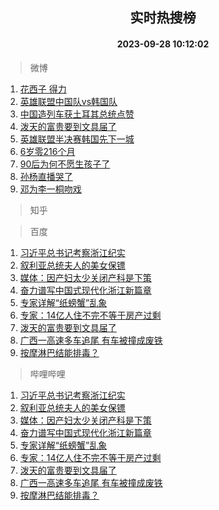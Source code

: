 <div align="center"><h2>实时热搜榜</h2><h4>2023-09-28 10:12:02</h4></div>

> 微博  

1. [花西子 得力](https://s.weibo.com/weibo?q=%E8%8A%B1%E8%A5%BF%E5%AD%90%20%E5%BE%97%E5%8A%9B&t=31&band_rank=1&Refer=top)<br />
2. [英雄联盟中国队vs韩国队](https://s.weibo.com/weibo?q=%23%E8%8B%B1%E9%9B%84%E8%81%94%E7%9B%9F%E4%B8%AD%E5%9B%BD%E9%98%9Fvs%E9%9F%A9%E5%9B%BD%E9%98%9F%23&t=31&band_rank=2&Refer=top)<br />
3. [中国造列车获土耳其总统点赞](https://s.weibo.com/weibo?q=%23%E4%B8%AD%E5%9B%BD%E9%80%A0%E5%88%97%E8%BD%A6%E8%8E%B7%E5%9C%9F%E8%80%B3%E5%85%B6%E6%80%BB%E7%BB%9F%E7%82%B9%E8%B5%9E%23&t=31&band_rank=3&Refer=top)<br />
4. [泼天的富贵要到文具届了](https://s.weibo.com/weibo?q=%E6%B3%BC%E5%A4%A9%E7%9A%84%E5%AF%8C%E8%B4%B5%E8%A6%81%E5%88%B0%E6%96%87%E5%85%B7%E5%B1%8A%E4%BA%86&t=31&band_rank=4&Refer=top)<br />
5. [英雄联盟半决赛韩国先下一城](https://s.weibo.com/weibo?q=%23%E8%8B%B1%E9%9B%84%E8%81%94%E7%9B%9F%E5%8D%8A%E5%86%B3%E8%B5%9B%E9%9F%A9%E5%9B%BD%E5%85%88%E4%B8%8B%E4%B8%80%E5%9F%8E%23&t=31&band_rank=5&Refer=top)<br />
6. [6岁零216个月](https://s.weibo.com/weibo?q=6%E5%B2%81%E9%9B%B6216%E4%B8%AA%E6%9C%88&t=31&band_rank=6&Refer=top)<br />
7. [90后为何不愿生孩子了](https://s.weibo.com/weibo?q=%2390%E5%90%8E%E4%B8%BA%E4%BD%95%E4%B8%8D%E6%84%BF%E7%94%9F%E5%AD%A9%E5%AD%90%E4%BA%86%23&t=31&band_rank=7&Refer=top)<br />
8. [孙杨直播哭了](https://s.weibo.com/weibo?q=%23%E5%AD%99%E6%9D%A8%E7%9B%B4%E6%92%AD%E5%93%AD%E4%BA%86%23&t=31&band_rank=8&Refer=top)<br />
9. [邓为李一桐吻戏](https://s.weibo.com/weibo?q=%23%E9%82%93%E4%B8%BA%E6%9D%8E%E4%B8%80%E6%A1%90%E5%90%BB%E6%88%8F%23&t=31&band_rank=9&Refer=top)<br />

> 知乎  


> 百度  

1. [习近平总书记考察浙江纪实](https://www.baidu.com/s?wd=%E4%B9%A0%E8%BF%91%E5%B9%B3%E6%80%BB%E4%B9%A6%E8%AE%B0%E8%80%83%E5%AF%9F%E6%B5%99%E6%B1%9F%E7%BA%AA%E5%AE%9E&sa=fyb_news&rsv_dl=fyb_news)<br />
2. [叙利亚总统夫人的美女保镖](https://www.baidu.com/s?wd=%E5%8F%99%E5%88%A9%E4%BA%9A%E6%80%BB%E7%BB%9F%E5%A4%AB%E4%BA%BA%E7%9A%84%E7%BE%8E%E5%A5%B3%E4%BF%9D%E9%95%96&sa=fyb_news&rsv_dl=fyb_news)<br />
3. [媒体：因产妇太少关闭产科是下策](https://www.baidu.com/s?wd=%E5%AA%92%E4%BD%93%EF%BC%9A%E5%9B%A0%E4%BA%A7%E5%A6%87%E5%A4%AA%E5%B0%91%E5%85%B3%E9%97%AD%E4%BA%A7%E7%A7%91%E6%98%AF%E4%B8%8B%E7%AD%96&sa=fyb_news&rsv_dl=fyb_news)<br />
4. [奋力谱写中国式现代化浙江新篇章](https://www.baidu.com/s?wd=%E5%A5%8B%E5%8A%9B%E8%B0%B1%E5%86%99%E4%B8%AD%E5%9B%BD%E5%BC%8F%E7%8E%B0%E4%BB%A3%E5%8C%96%E6%B5%99%E6%B1%9F%E6%96%B0%E7%AF%87%E7%AB%A0&sa=fyb_news&rsv_dl=fyb_news)<br />
5. [专家详解“纸螃蟹”乱象](https://www.baidu.com/s?wd=%E4%B8%93%E5%AE%B6%E8%AF%A6%E8%A7%A3%E2%80%9C%E7%BA%B8%E8%9E%83%E8%9F%B9%E2%80%9D%E4%B9%B1%E8%B1%A1&sa=fyb_news&rsv_dl=fyb_news)<br />
6. [专家：14亿人住不完不等于房产过剩](https://www.baidu.com/s?wd=%E4%B8%93%E5%AE%B6%EF%BC%9A14%E4%BA%BF%E4%BA%BA%E4%BD%8F%E4%B8%8D%E5%AE%8C%E4%B8%8D%E7%AD%89%E4%BA%8E%E6%88%BF%E4%BA%A7%E8%BF%87%E5%89%A9&sa=fyb_news&rsv_dl=fyb_news)<br />
7. [泼天的富贵要到文具届了](https://www.baidu.com/s?wd=%E6%B3%BC%E5%A4%A9%E7%9A%84%E5%AF%8C%E8%B4%B5%E8%A6%81%E5%88%B0%E6%96%87%E5%85%B7%E5%B1%8A%E4%BA%86&sa=fyb_news&rsv_dl=fyb_news)<br />
8. [广西一高速多车追尾 有车被撞成废铁](https://www.baidu.com/s?wd=%E5%B9%BF%E8%A5%BF%E4%B8%80%E9%AB%98%E9%80%9F%E5%A4%9A%E8%BD%A6%E8%BF%BD%E5%B0%BE+%E6%9C%89%E8%BD%A6%E8%A2%AB%E6%92%9E%E6%88%90%E5%BA%9F%E9%93%81&sa=fyb_news&rsv_dl=fyb_news)<br />
9. [按摩淋巴结能排毒？](https://www.baidu.com/s?wd=%E6%8C%89%E6%91%A9%E6%B7%8B%E5%B7%B4%E7%BB%93%E8%83%BD%E6%8E%92%E6%AF%92%EF%BC%9F&sa=fyb_news&rsv_dl=fyb_news)<br />

> 哔哩哔哩  

1. [习近平总书记考察浙江纪实](https://www.baidu.com/s?wd=%E4%B9%A0%E8%BF%91%E5%B9%B3%E6%80%BB%E4%B9%A6%E8%AE%B0%E8%80%83%E5%AF%9F%E6%B5%99%E6%B1%9F%E7%BA%AA%E5%AE%9E&sa=fyb_news&rsv_dl=fyb_news)<br />
2. [叙利亚总统夫人的美女保镖](https://www.baidu.com/s?wd=%E5%8F%99%E5%88%A9%E4%BA%9A%E6%80%BB%E7%BB%9F%E5%A4%AB%E4%BA%BA%E7%9A%84%E7%BE%8E%E5%A5%B3%E4%BF%9D%E9%95%96&sa=fyb_news&rsv_dl=fyb_news)<br />
3. [媒体：因产妇太少关闭产科是下策](https://www.baidu.com/s?wd=%E5%AA%92%E4%BD%93%EF%BC%9A%E5%9B%A0%E4%BA%A7%E5%A6%87%E5%A4%AA%E5%B0%91%E5%85%B3%E9%97%AD%E4%BA%A7%E7%A7%91%E6%98%AF%E4%B8%8B%E7%AD%96&sa=fyb_news&rsv_dl=fyb_news)<br />
4. [奋力谱写中国式现代化浙江新篇章](https://www.baidu.com/s?wd=%E5%A5%8B%E5%8A%9B%E8%B0%B1%E5%86%99%E4%B8%AD%E5%9B%BD%E5%BC%8F%E7%8E%B0%E4%BB%A3%E5%8C%96%E6%B5%99%E6%B1%9F%E6%96%B0%E7%AF%87%E7%AB%A0&sa=fyb_news&rsv_dl=fyb_news)<br />
5. [专家详解“纸螃蟹”乱象](https://www.baidu.com/s?wd=%E4%B8%93%E5%AE%B6%E8%AF%A6%E8%A7%A3%E2%80%9C%E7%BA%B8%E8%9E%83%E8%9F%B9%E2%80%9D%E4%B9%B1%E8%B1%A1&sa=fyb_news&rsv_dl=fyb_news)<br />
6. [专家：14亿人住不完不等于房产过剩](https://www.baidu.com/s?wd=%E4%B8%93%E5%AE%B6%EF%BC%9A14%E4%BA%BF%E4%BA%BA%E4%BD%8F%E4%B8%8D%E5%AE%8C%E4%B8%8D%E7%AD%89%E4%BA%8E%E6%88%BF%E4%BA%A7%E8%BF%87%E5%89%A9&sa=fyb_news&rsv_dl=fyb_news)<br />
7. [泼天的富贵要到文具届了](https://www.baidu.com/s?wd=%E6%B3%BC%E5%A4%A9%E7%9A%84%E5%AF%8C%E8%B4%B5%E8%A6%81%E5%88%B0%E6%96%87%E5%85%B7%E5%B1%8A%E4%BA%86&sa=fyb_news&rsv_dl=fyb_news)<br />
8. [广西一高速多车追尾 有车被撞成废铁](https://www.baidu.com/s?wd=%E5%B9%BF%E8%A5%BF%E4%B8%80%E9%AB%98%E9%80%9F%E5%A4%9A%E8%BD%A6%E8%BF%BD%E5%B0%BE+%E6%9C%89%E8%BD%A6%E8%A2%AB%E6%92%9E%E6%88%90%E5%BA%9F%E9%93%81&sa=fyb_news&rsv_dl=fyb_news)<br />
9. [按摩淋巴结能排毒？](https://www.baidu.com/s?wd=%E6%8C%89%E6%91%A9%E6%B7%8B%E5%B7%B4%E7%BB%93%E8%83%BD%E6%8E%92%E6%AF%92%EF%BC%9F&sa=fyb_news&rsv_dl=fyb_news)<br />
